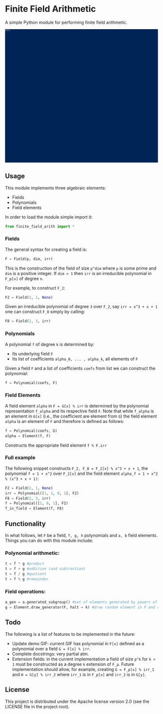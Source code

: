 # Finite Field Arithmetic

A simple Python module for performing finite field arithmetic.

![GIF demo](media/demo.gif)

## Usage
This module implements three algebraic elements:
* Fields
* Polynomials
* Field elements

In order to load the module simple import it:
```python
from finite_field_arith import *
```

### Fields

The general syntax for creating a field is:

```python
F = Field(p, dim, irr)
```

This is the construction of the field of size `p^dim` where `p` is some prime and `dim` is a positive integer. If `dim > 1` then `irr` is an irreducible polynomial in `F_p[x]` of degree `n`.

For example, to construct `F_2`:
```python
F2 = Field(2, 1, None)
```

Given an irreducible polynomial of degree `3` over `F_2`, say `irr = x^3 + x + 1` one can construct `F_8` simply by calling:

```python
F8 = Field(2, 3, irr)
```
### Polynomials
A polynomial `f` of degree `k` is determined by:
* Its underlying field `F`
* Its list of coefficients `alpha_0, ... , alpha_k`, all elements of `F`

Given a field `F` and a list of coefficients `coefs` from list we can construct the polynomial:
```python
f = Polynomial(coefs, F)
```
### Field Elements
A field element `alpha` in `F = G[x] % irr` is determined by the polynomial representation `f_alpha` and its respective field `F`. Note that while `f_alpha` is an element in `G[x]` (i.e., the coefficient are element from `G`) the field element `alpha` is an element of `F` and therefore is defined as follows:
<!-- since the polynomial representation of `alpha` already encapsulates `F` the construction of `alpha` is dependent on the polynomial alone. -->
<!-- That is, if `f` is a polynomial in some field `F` then: -->
```python
f = Polynomial(coefs, G)
alpha = Element(f, F)
```
Constructs the appropriate field element `f % F.irr`

### Full example
The following snippet constructs `F_2, F_8 = F_2[x] % x^3 + x + 1`, the polynomial `f = 1 + x^2` over `F_2[x]` and the field element `alpha_f = 1 + x^2 % (x^3 + x + 1)`:
```python
F2 = Field(2, 1, None)
irr = Polynomial([1, 1, 0, 1], F2)
F8 = Field(2, 3, irr)
f = Polynomial([1, 0, 1], F2)
f_in_field = Element(f, F8)
```

## Functionality
In what follows, let `F` be a field, `f, g, h` polynomials and `a, b` field elements. Things you can do with this module include:

### Polynomial arithmetic:

```python
t = f * g #product
t = f + g #addition (and subtraction)
t = f / g #quotient 
t = f % g #remainder
```

### Field operations:
```python
a_gen = a.generated_subgroup() #set of elements generated by powers of a
g = Element.draw_generator(F, halt = k) #draw random element in F and return it if it generates the entire field. Give up after k attempts (by default halt is unbounded)
```

## Todo
The following is a list of features to be implemented in the future:
* Update demo GIF: current GIF has polynomial in `F[x]` defined as a polynomial over a field `G = F[x] % irr`.
* Complete docstrings: very partial atm.
* Extension fields: in the current implementation a field of size `p^k` for `k > 1` must be constructed as a degree `k` extension of `F_p`. Future implementation should allow, for example, creating `G = F_p[x] % irr_1` and `H = G[y] % irr_2` where `irr_1` is in `F_p[x]` and `irr_2` is in `G[y]`.

## License
This project is distributed under the Apache license version 2.0 (see the LICENSE file in the project root).

